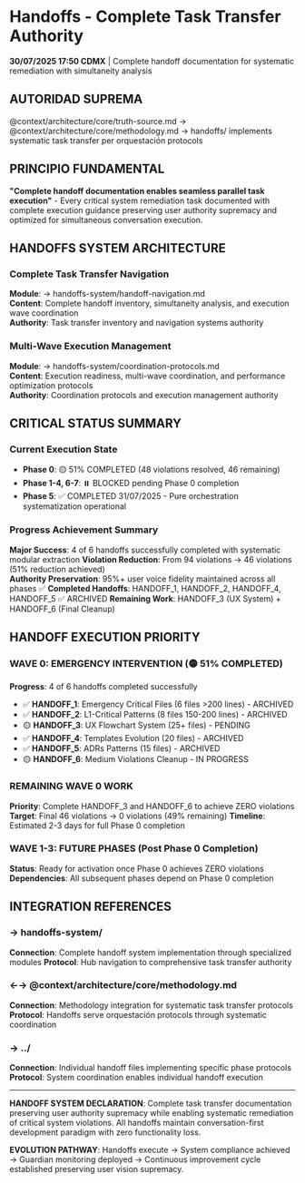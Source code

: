 # Handoffs - Complete Task Transfer Authority

**30/07/2025 17:50 CDMX** | Complete handoff documentation for systematic remediation with simultaneity analysis

## AUTORIDAD SUPREMA
@context/architecture/core/truth-source.md → @context/architecture/core/methodology.md → handoffs/ implements systematic task transfer per orquestación protocols

## PRINCIPIO FUNDAMENTAL
**"Complete handoff documentation enables seamless parallel task execution"** - Every critical system remediation task documented with complete execution guidance preserving user authority supremacy and optimized for simultaneous conversation execution.

## HANDOFFS SYSTEM ARCHITECTURE

### **Complete Task Transfer Navigation**
**Module**: → handoffs-system/handoff-navigation.md  
**Content**: Complete handoff inventory, simultaneity analysis, and execution wave coordination  
**Authority**: Task transfer inventory and navigation systems authority

### **Multi-Wave Execution Management**
**Module**: → handoffs-system/coordination-protocols.md  
**Content**: Execution readiness, multi-wave coordination, and performance optimization protocols  
**Authority**: Coordination protocols and execution management authority

## CRITICAL STATUS SUMMARY

### **Current Execution State**
- **Phase 0**: 🟡 51% COMPLETED (48 violations resolved, 46 remaining)
- **Phase 1-4, 6-7**: ⏸️ BLOCKED pending Phase 0 completion
- **Phase 5**: ✅ COMPLETED 31/07/2025 - Pure orchestration systematization operational

### **Progress Achievement Summary**
**Major Success**: 4 of 6 handoffs successfully completed with systematic modular extraction
**Violation Reduction**: From 94 violations → 46 violations (51% reduction achieved)  
**Authority Preservation**: 95%+ user voice fidelity maintained across all phases ✅
**Completed Handoffs**: HANDOFF_1, HANDOFF_2, HANDOFF_4, HANDOFF_5 ✅ ARCHIVED
**Remaining Work**: HANDOFF_3 (UX System) + HANDOFF_6 (Final Cleanup)

## HANDOFF EXECUTION PRIORITY

### **WAVE 0: EMERGENCY INTERVENTION** (🟡 51% COMPLETED)
**Progress**: 4 of 6 handoffs completed successfully
- ✅ **HANDOFF_1**: Emergency Critical Files (6 files >200 lines) - ARCHIVED
- ✅ **HANDOFF_2**: L1-Critical Patterns (8 files 150-200 lines) - ARCHIVED  
- 🟡 **HANDOFF_3**: UX Flowchart System (25+ files) - PENDING
- ✅ **HANDOFF_4**: Templates Evolution (20 files) - ARCHIVED
- ✅ **HANDOFF_5**: ADRs Patterns (15 files) - ARCHIVED
- 🟡 **HANDOFF_6**: Medium Violations Cleanup - IN PROGRESS

### **REMAINING WAVE 0 WORK**
**Priority**: Complete HANDOFF_3 and HANDOFF_6 to achieve ZERO violations
**Target**: Final 46 violations → 0 violations (49% remaining)
**Timeline**: Estimated 2-3 days for full Phase 0 completion

### **WAVE 1-3: FUTURE PHASES** (Post Phase 0 Completion)
**Status**: Ready for activation once Phase 0 achieves ZERO violations
**Dependencies**: All subsequent phases depend on Phase 0 completion

## INTEGRATION REFERENCES

### → handoffs-system/
**Connection**: Complete handoff system implementation through specialized modules
**Protocol**: Hub navigation to comprehensive task transfer authority

### ←→ @context/architecture/core/methodology.md
**Connection**: Methodology integration for systematic task transfer protocols
**Protocol**: Handoffs serve orquestación protocols through systematic coordination

### → ../
**Connection**: Individual handoff files implementing specific phase protocols
**Protocol**: System coordination enables individual handoff execution

---

**HANDOFF SYSTEM DECLARATION**: Complete task transfer documentation preserving user authority supremacy while enabling systematic remediation of critical system violations. All handoffs maintain conversation-first development paradigm with zero functionality loss.

**EVOLUTION PATHWAY**: Handoffs execute → System compliance achieved → Guardian monitoring deployed → Continuous improvement cycle established preserving user vision supremacy.